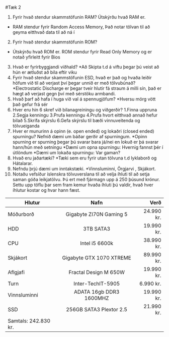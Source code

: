#Tæk 2
1. Fyrir hvað stendur skammstöfunin RAM? Útskýrðu hvað RAM er. 
* RAM stendur fyrir Random Access Memory, Það notar tölvan til að geyma eitthvað data til að ná í

2. Fyrir hvað stendur skammstöfunin ROM? 
* Útskýrðu hvað ROM er. ROM stendur fyrir Read Only Memory og er notað yfirleitt fyrir Bios
3. Hvað er fyrirbyggjandi viðhald?
*Að Skipta t.d á viftu þegar þú veist að hún er ætluðst að bila eftir viku
4. Fyrir hvað stendur skammstöfunin ESD, hvað er það og hvaða leiðir höfum við til að
verjast því þegar unnið er með tölvubúnað? 
*Electrostatic Discharge er þegar tveir hlutir fá straum á milli sín, það er hægt að verjast gegn því með sérstöku armbandi.
5. Hvað þarf að hafa í huga við val á spennugjöfum? 
*Hversu mörg vött það gefur frá sér
6. Hver eru hin 6 skref við bilanagreiningu og viðgerðir?
  1.Finna uppruna 
  2.Segja kenningu 
  3.Prufa kenningu 
  4.Prufa hvort eitthvað annað hefur bilað 
  5.Skrifa skýrslu 
  6.Gefa skýrslu til bæði vinnuveitenda og tölvueiganda
7. Hver er munurinn á opinn (e. open ended) og lokaðri (closed ended) spurningu? 
Nefnið dæmi um báðar gerðir af spurningum.
*Opinn spurning er spurning þegar þú svarar bara já/nei en lokuð er þá svarar hann/hún með setningu
*Dæmi um opna spurningu: Hvernig fannst þér í útlöndum
*Dæmi um lokaða spurningu: Var gaman?
8. Hvað eru jaðartæki?
*Tæki sem eru fyrir utan tölvuna t.d lyklaborð og Hátalarar.
9. Nefndu þrjú dæmi um inntakstæki.
*Vinnsluminni, Örgjarvi , Skjákort.
10. Notaðu vefsíður íslenskra tölvuverslana til að velja íhluti til að setja saman góða
leikjatölvu. Þú ert með fjármagn upp á 250 þúsund krónur. Settu upp töflu þar sem
fram kemur hvaða íhluti þú valdir, hvað hver íhlutur kostar og hvar hann fæst.

| Hlutur        | Nafn                    | Verð       |
| ------------- |:-----------------------:| ----------:|
| Móðurborð     | Gigabyte ZI70N Gaming 5 | 24.990 kr. |
| HDD           | 3TB SATA3               | 19.990 kr. |
| CPU           | Intel i5 6600k          | 38.990 kr. |
| Skjákort      | Gigabyte GTX 1070 XTREME| 89.990 kr. |
| Aflgjafi      | Fractal Design M 650W   | 19.990 kr. |
| Turn          | Inter-TechIT-5905       |  6.990 kr. |
| Vinnsluminni  | ADATA 16gb DDR3 1600MHZ | 19.990 kr. |
| SSD           | 256GB SATA3 Plextor 2.5 | 21.990 kr. |
|Samtals: 242.830 kr.                                  |